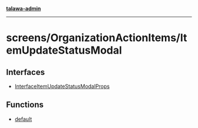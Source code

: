 [**talawa-admin**](../../../README.md)

***

# screens/OrganizationActionItems/ItemUpdateStatusModal

## Interfaces

- [InterfaceItemUpdateStatusModalProps](interfaces/InterfaceItemUpdateStatusModalProps.md)

## Functions

- [default](functions/default.md)
